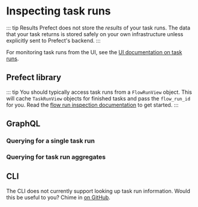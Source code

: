# Inspecting task runs

::: tip Results
Prefect does not store the _results_ of your task runs. The data that your task returns is stored safely on your own infrastructure unless explicitly sent to Prefect's backend. 
:::

For monitoring task runs from the UI, see the [UI documentation on task runs](/orchestration/ui/task-runs.md).

## Prefect library

::: tip 
You should typically access task runs from a `FlowRunView` object. This will cache `TaskRunView` objects for finished tasks and pass the `flow_run_id` for you. Read the [flow run inspection documentation](./inspection#prefect-library) to get started.
:::

## GraphQL

### Querying for a single task run

### Querying for task run aggregates

## CLI

The CLI does not currently support looking up task run information. Would this be useful to you? Chime in [on GitHub](https://github.com/PrefectHQ/prefect/issues/4493).